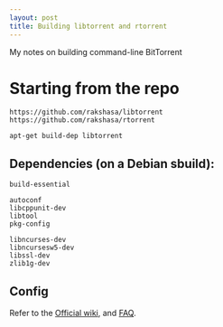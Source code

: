 ```yaml
---
layout: post
title: Building libtorrent and rtorrent
---
```



<div class="message">
  My notes on building command-line BitTorrent
</div>


# Starting from the repo

```
https://github.com/rakshasa/libtorrent
https://github.com/rakshasa/rtorrent
```
`apt-get build-dep libtorrent`

## Dependencies (on a Debian sbuild):

```
build-essential

autoconf
libcppunit-dev
libtool
pkg-config

libncurses-dev
libncursesw5-dev
libssl-dev
zlib1g-dev
```

## Config

Refer to the [Official wiki](https://github.com/rakshasa/rtorrent/wiki/CONFIG-Template), and [FAQ](https://github.com/rakshasa/rtorrent/wiki/Common-Tasks-in-rTorrent).
